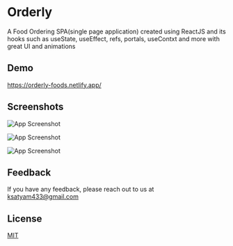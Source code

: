 
# Orderly

A Food Ordering SPA(single page application) created using ReactJS and its hooks such as useState, useEffect, refs, portals, useContxt and more with great UI and animations

## Demo

https://orderly-foods.netlify.app/


## Screenshots

![App Screenshot](https://github.com/satyamksharma/Orderly/blob/main/Screenshot%20from%202023-03-21%2001-29-32.png?raw=true)

![App Screenshot](https://github.com/satyamksharma/Orderly/blob/main/Screenshot%20from%202023-03-21%2001-29-26.png?raw=true)

![App Screenshot](https://github.com/satyamksharma/Orderly/blob/main/Screenshot%20from%202023-03-21%2001-29-42.png?raw=true)


## Feedback

If you have any feedback, please reach out to us at ksatyam433@gmail.com


## License

[MIT](https://choosealicense.com/licenses/mit/)


